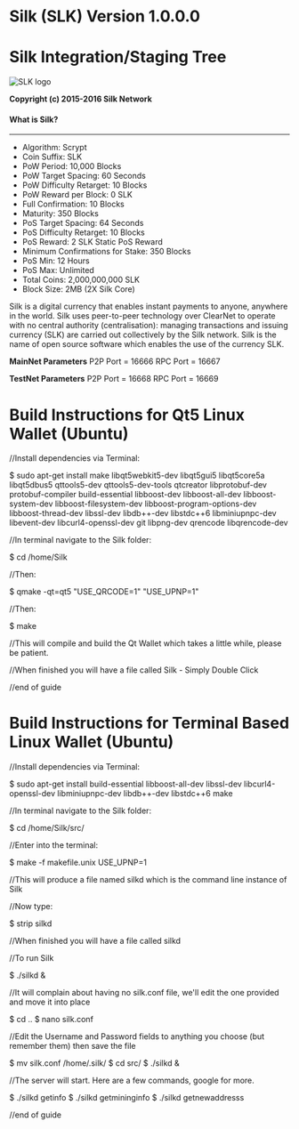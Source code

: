 # **Silk (SLK) Version 1.0.0.0**

Silk Integration/Staging Tree
================================
![SLK logo](https://scontent-lhr3-1.xx.fbcdn.net/hphotos-xtf1/v/t1.0-9/12669495_621650001334502_3517722285731187914_n.png?oh=1065e770b27e92940d7e0268ae53f404&oe=5741CA59)

**Copyright (c) 2015-2016 Silk Network**

#### What is Silk?
----------------
* Algorithm: Scrypt
* Coin Suffix: SLK
* PoW Period: 10,000 Blocks
* PoW Target Spacing: 60 Seconds
* PoW Difficulty Retarget: 10 Blocks
* PoW Reward per Block: 0 SLK
* Full Confirmation: 10 Blocks
* Maturity: 350 Blocks
* PoS Target Spacing: 64 Seconds
* PoS Difficulty Retarget: 10 Blocks
* PoS Reward: 2 SLK Static PoS Reward
* Minimum Confirmations for Stake: 350 Blocks
* PoS Min: 12 Hours
* PoS Max: Unlimited
* Total Coins: 2,000,000,000 SLK
* Block Size: 2MB (2X Silk Core)


Silk is a digital currency that enables instant payments to anyone, anywhere in the world. Silk uses peer-to-peer technology over ClearNet to operate with no central authority (centralisation): managing transactions and issuing currency (SLK) are carried out collectively by the Silk network. Silk is the name of open source software which enables the use of the currency SLK.



**MainNet Parameters**
P2P Port = 16666
RPC Port = 16667


**TestNet Parameters**
P2P Port = 16668
RPC Port = 16669



Build Instructions for Qt5 Linux Wallet (Ubuntu)
================================================
//Install dependencies via Terminal:

$ sudo apt-get install make libqt5webkit5-dev libqt5gui5 libqt5core5a libqt5dbus5 qttools5-dev qttools5-dev-tools qtcreator libprotobuf-dev protobuf-compiler build-essential libboost-dev libboost-all-dev libboost-system-dev libboost-filesystem-dev libboost-program-options-dev libboost-thread-dev libssl-dev libdb++-dev libstdc++6 libminiupnpc-dev libevent-dev libcurl4-openssl-dev git libpng-dev qrencode libqrencode-dev

//In terminal navigate to the Silk folder:

$ cd /home/Silk

//Then:

$ qmake -qt=qt5 "USE_QRCODE=1" "USE_UPNP=1"

//Then:

$ make

//This will compile and build the Qt Wallet which takes a little while, please be patient.

//When finished you will have a file called Silk - Simply Double Click

//end of guide



Build Instructions for Terminal Based Linux Wallet (Ubuntu)
===========================================================
//Install dependencies via Terminal:

$ sudo apt-get install build-essential libboost-all-dev libssl-dev libcurl4-openssl-dev libminiupnpc-dev libdb++-dev libstdc++6 make 

//In terminal navigate to the Silk folder:

$ cd /home/Silk/src/

//Enter into the terminal:

$ make -f makefile.unix USE_UPNP=1

//This will produce a file named silkd which is the command line instance of Silk

//Now type:

$ strip silkd

//When finished you will have a file called silkd

//To run Silk

$ ./silkd & 

//It will complain about having no silk.conf file, we'll edit the one provided and move it into place

$ cd ..
$ nano silk.conf

//Edit the Username and Password fields to anything you choose (but remember them) then save the file

$ mv silk.conf /home/.silk/
$ cd src/
$ ./silkd &

//The server will start. Here are a few commands, google for more.

$ ./silkd getinfo
$ ./silkd getmininginfo
$ ./silkd getnewaddresss

//end of guide